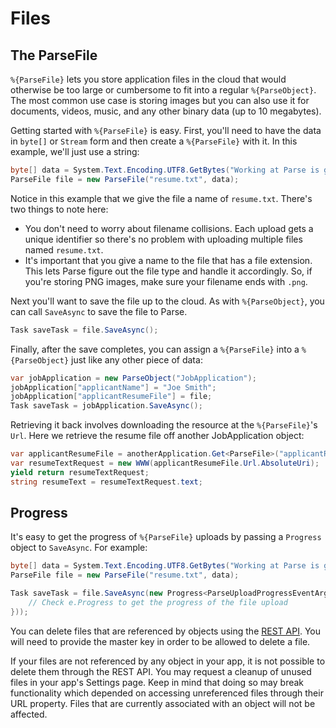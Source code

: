 # Files

## The ParseFile

`%{ParseFile}` lets you store application files in the cloud that would otherwise be too large or cumbersome to fit into a regular `%{ParseObject}`. The most common use case is storing images but you can also use it for documents, videos, music, and any other binary data (up to 10 megabytes).

Getting started with `%{ParseFile}` is easy. First, you'll need to have the data in `byte[]` or `Stream` form and then create a `%{ParseFile}` with it. In this example, we'll just use a string:

```csharp
byte[] data = System.Text.Encoding.UTF8.GetBytes("Working at Parse is great!");
ParseFile file = new ParseFile("resume.txt", data);
```

Notice in this example that we give the file a name of `resume.txt`. There's two things to note here:

*   You don't need to worry about filename collisions. Each upload gets a unique identifier so there's no problem with uploading multiple files named `resume.txt`.
*   It's important that you give a name to the file that has a file extension. This lets Parse figure out the file type and handle it accordingly. So, if you're storing PNG images, make sure your filename ends with `.png`.

Next you'll want to save the file up to the cloud. As with `%{ParseObject}`, you can call `SaveAsync` to save the file to Parse.

```csharp
Task saveTask = file.SaveAsync();
```

Finally, after the save completes, you can assign a `%{ParseFile}` into a `%{ParseObject}` just like any other piece of data:

```csharp
var jobApplication = new ParseObject("JobApplication");
jobApplication["applicantName"] = "Joe Smith";
jobApplication["applicantResumeFile"] = file;
Task saveTask = jobApplication.SaveAsync();
```

Retrieving it back involves downloading the resource at the `%{ParseFile}`'s `Url`. Here we retrieve the resume file off another JobApplication object:

```csharp
var applicantResumeFile = anotherApplication.Get<ParseFile>("applicantResumeFile");
var resumeTextRequest = new WWW(applicantResumeFile.Url.AbsoluteUri);
yield return resumeTextRequest;
string resumeText = resumeTextRequest.text;
```

## Progress

It's easy to get the progress of `%{ParseFile}` uploads by passing a `Progress` object to `SaveAsync`. For example:

```csharp
byte[] data = System.Text.Encoding.UTF8.GetBytes("Working at Parse is great!");
ParseFile file = new ParseFile("resume.txt", data);

Task saveTask = file.SaveAsync(new Progress<ParseUploadProgressEventArgs>(e → {
    // Check e.Progress to get the progress of the file upload
}));
```

You can delete files that are referenced by objects using the [REST API](/docs/rest#files-deleting). You will need to provide the master key in order to be allowed to delete a file.

If your files are not referenced by any object in your app, it is not possible to delete them through the REST API. You may request a cleanup of unused files in your app's Settings page. Keep in mind that doing so may break functionality which depended on accessing unreferenced files through their URL property. Files that are currently associated with an object will not be affected.
